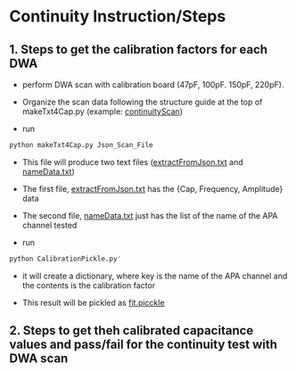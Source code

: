 # Continuity Instruction/Steps 

## 1. Steps to get the calibration factors for each DWA
* perform DWA scan with calibration board (47pF, 100pF. 150pF, 220pF). 

* Organize the scan data following the structure guide at the top of makeTxt4Cap.py (example: [continuityScan](https://github.com/dunewires/ElectricalMethod/tree/development/DAQ/python/Continuity/continuityScan))

* run 
```bash
python makeTxt4Cap.py Json_Scan_File
```

* This file will produce two text files ([extractFromJson.txt](https://github.com/dunewires/ElectricalMethod/blob/development/DAQ/python/Continuity/example/extractFromJson.txt) and [nameData.txt](https://github.com/dunewires/ElectricalMethod/blob/development/DAQ/python/Continuity/example/nameData.txt))

* The first file, [extractFromJson.txt](https://github.com/dunewires/ElectricalMethod/blob/development/DAQ/python/Continuity/example/extractFromJson.txt) has the {Cap, Frequency, Amplitude} data 

* The second file, [nameData.txt](https://github.com/dunewires/ElectricalMethod/blob/development/DAQ/python/Continuity/example/nameData.txt) just has the list of the name of the APA channel tested 

* run 
```bash
python CalibrationPickle.py' 
```

* it will create a dictionary, where key is the name of the APA channel and the contents is the calibration factor

* This result will be pickled as [fit.picckle](https://github.com/dunewires/ElectricalMethod/blob/development/Continuity/fit.pickle)

## 2. Steps to get theh calibrated capacitance values and pass/fail for the continuity test with DWA scan 
